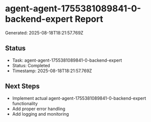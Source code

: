 # agent-agent-1755381089841-0-backend-expert Report

Generated: 2025-08-18T18:21:57.769Z

## Status
- Task: agent-agent-1755381089841-0-backend-expert
- Status: Completed
- Timestamp: 2025-08-18T18:21:57.769Z

## Next Steps
- Implement actual agent-agent-1755381089841-0-backend-expert functionality
- Add proper error handling
- Add logging and monitoring
